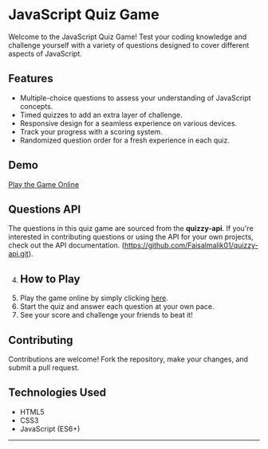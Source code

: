 # JavaScript Quiz Game

Welcome to the JavaScript Quiz Game! Test your coding knowledge and challenge yourself with a variety of questions designed to cover different aspects of JavaScript.

## Features
- Multiple-choice questions to assess your understanding of JavaScript concepts.
- Timed quizzes to add an extra layer of challenge.
- Responsive design for a seamless experience on various devices.
- Track your progress with a scoring system.
- Randomized question order for a fresh experience in each quiz.

## Demo
[Play the Game Online](https://faisalmalik01.github.io/QuizzyJSChallenge/)

## Questions API
The questions in this quiz game are sourced from the **quizzy-api**. If you're interested in contributing questions or using the API for your own projects, check out the API documentation. (https://github.com/Faisalmalik01/quizzy-api.git).

4. ## How to Play
1. Play the game online by simply clicking [here](https://faisalmalik01.github.io/QuizzyJSChallenge/).
2. Start the quiz and answer each question at your own pace.
3. See your score and challenge your friends to beat it!


## Contributing
Contributions are welcome! Fork the repository, make your changes, and submit a pull request.

## Technologies Used
- HTML5
- CSS3
- JavaScript (ES6+)
---
